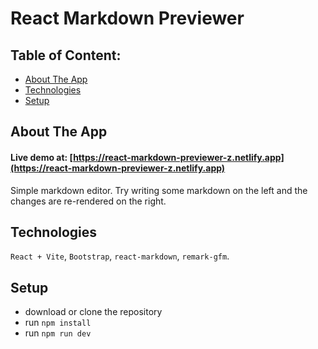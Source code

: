 # React Markdown Previewer</h1>

## Table of Content:

- [About The App](#about-the-app)
- [Technologies](#technologies)
- [Setup](#setup)

## About The App
#### Live demo at: [https://react-markdown-previewer-z.netlify.app](https://react-markdown-previewer-z.netlify.app)
Simple markdown editor. Try writing some markdown on the left and the changes are re-rendered on the right.

## Technologies
`React + Vite`, `Bootstrap`, `react-markdown`, `remark-gfm`.

## Setup
- download or clone the repository
- run `npm install`
- run `npm run dev`
